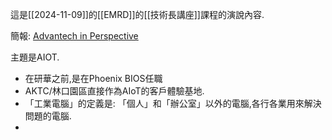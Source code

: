 這是[[2024-11-09]]的[[EMRD]]的[[技術長講座]]課程的演說內容.

簡報: [Advantech in Perspective](https://docs.google.com/presentation/d/1y3j7-a31X-B22oRElvEoQVTIyxxRZrjPPy1TqX6uwmg/edit?usp=sharing)

主題是AIOT.

- 在研華之前,是在Phoenix BIOS任職
- AKTC/林口園區直接作為AIoT的客戶體驗基地.
- 「工業電腦」的定義是: 「個人」和「辦公室」以外的電腦,各行各業用來解決問題的電腦.
- 